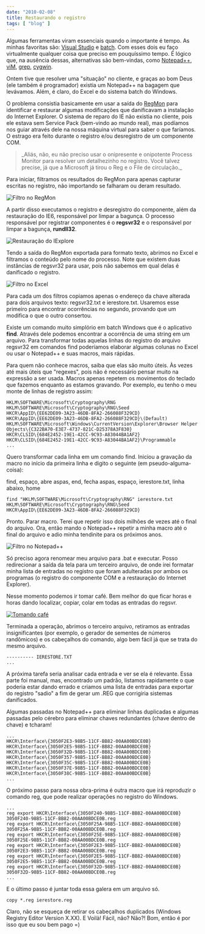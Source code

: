 ```yaml
---
date: "2010-02-08"
title: Restaurando o registro
tags: [ "blog" ]
---
```

Algumas ferramentas viram essenciais quando o importante é tempo. As minhas favoritas são: [Visual Studio](http://www.microsoft.com/exPress/) e [batch](http://www.microsoft.com/WINDOWS/). Com esses dois eu faço virtualmente qualquer coisa que preciso em pouquíssimo tempo. É lógico que, na ausência dessas, alternativas são bem-vindas, como [Notepad++](http://notepad-plus.sourceforge.net/uk/site.htm), [viM](http://www.vim.org/), [grep](http://gnuwin32.sourceforge.net/), [cygwin](http://www.cygwin.com/).

Ontem tive que resolver uma "situação" no cliente, e graças ao bom Deus (ele também é programador) existia um Notepad++ na bagagem que levávamos. Além, é claro, do Excel e do sistema batch do Windows.

O problema consistia basicamente em usar a saída do [RegMon](http://technet.microsoft.com/en-us/sysinternals/bb896652.aspx) para identificar e restaurar algumas modificações que danificavam a instalação do Internet Explorer. O sistema de reparo do IE não existia no cliente, pois ele estava sem Service Pack (bem-vindo ao mundo real), mas podíamos nos guiar através dele na nossa máquina virtual para saber o que faríamos. O estrago era feito durante o registro e/ou desregistro de um componente COM.

<blockquote>_Aliás, não, eu não preciso usar o onipresente e onipotente Process Monitor para resolver um detalhezinho no registro. Você talvez precise, já que a Microsoft já tirou o Reg e o File de circulação._</blockquote>

Para iniciar, filtramos os resultados do RegMon para apenas capturar escritas no registro, não importando se falharam ou deram resultado.

![Filtro no RegMon](/images/Fz9QRP1.png)

A partir disso executamos o registro e desregistro do componente, além da restauração do IE6, responsável por limpar a bagunça. O processo responsável por registrar componentes é o **regsvr32** e o responsável por limpar a bagunça, **rundll32**.

![Restauração do IExplore](/images/Ps7V57G.png)

Tendo a saída do RegMon exportada para formato texto, abrimos no Excel e filtramos o conteúdo pelo nome do processo. Note que existem duas instâncias de regsvr32 para usar, pois não sabemos em qual delas é danificado o registro.

![Filtro no Excel](/images/iEB0YQJ.png)

Para cada um dos filtros copiamos apenas o endereço da chave alterada para dois arquivos texto: regsvr32.txt e ierestore.txt. Usaremos esse primeiro para encontrar ocorrências no segundo, provando que um modifica o que o outro consertou.

Existe um comando muito simplório em batch Windows que é o aplicativo **find**. Através dele podemos encontrar a ocorrência de uma string em um arquivo. Para transformar todas aquelas linhas do registro do arquivo regsvr32 em comandos find poderíamos elaborar algumas colunas no Excel ou usar o Notepad++ e suas macros, mais rápidas.

Para quem não conhece macros, saiba que elas são muito úteis. Às vezes até mais úteis que "regexes", pois não é necessário pensar muito na expressão a ser usada. Macros apenas repetem os movimentos do teclado que fazemos enquanto as estamos gravando. Por exemplo, eu tenho o meu monte de linhas de registro assim:

    
    HKLM\SOFTWARE\Microsoft\Cryptography\RNG
    HKLM\SOFTWARE\Microsoft\Cryptography\RNG\Seed
    HKCR\AppID\{EE62DE09-3A23-46DB-8FA2-266088F329CD}
    HKCR\AppID\{EE62DE09-3A23-46DB-8FA2-266088F329CD}\(Default)
    HKLM\SOFTWARE\Microsoft\Windows\CurrentVersion\Explorer\Browser Helper Objects\{C322BA70-E3E7-4737-821C-D25378A3F830}
    HKCR\CLSID\{684E2452-19E1-42CC-9C93-A83044BA1AF2}
    HKCR\CLSID\{684E2452-19E1-42CC-9C93-A83044BA1AF2}\Programmable
    ...

Quero transformar cada linha em um comando find. Iniciou a gravação da macro no início da primeira linha e digito o seguinte (em pseudo-alguma-coisa):

find, espaço, abre aspas, end, fecha aspas, espaço, ierestore.txt, linha abaixo, home

    
    find "HKLM\SOFTWARE\Microsoft\Cryptography\RNG" ierestore.txt
    HKLM\SOFTWARE\Microsoft\Cryptography\RNG\Seed
    HKCR\AppID\{EE62DE09-3A23-46DB-8FA2-266088F329CD}

Pronto. Parar macro. Terei que repetir isso dois milhões de vezes até o final do arquivo. Ora, então mando o Notepad++ repetir a minha macro até o final do arquivo e adio minha tendinite para os próximos anos.

![Filtro no Notepad++](/images/XOUfV9L.png)

Só preciso agora renomear meu arquivo para .bat e executar. Posso redirecionar a saída da tela para um terceiro arquivo, de onde irei formatar minha lista de entradas no registro que foram adulteradas por ambos os programas (o registro do componente COM e a restauração do Internet Explorer).

Nesse momento podemos ir tomar café. Bem melhor do que ficar horas e horas dando localizar, copiar, colar em todas as entradas do regsvr.

[![Tomando café](/images/jBRCDmf.jpg)](/restauranto-o-registro/tomando-cafe/)

Terminada a operação, abrimos o terceiro arquivo, retiramos as entradas insignificantes (por exemplo, o gerador de sementes de números randômicos) e os cabeçalhos do comando, algo bem fácil já que se trata do mesmo arquivo.

    
    ---------- IERESTORE.TXT
    ...

A próxima tarefa seria analisar cada entrada e ver se ela é relevante. Essa parte foi manual, mas, encontrado um padrão, listamos rapidamente o que poderia estar dando errado e criamos uma lista de entradas para exportar do registro "sadio" a fim de gerar um .REG que corrigiria sistemas danificados.

Algumas passadas no Notepad++ para eliminar linhas duplicadas e algumas passadas pelo cérebro para eliminar chaves redundantes (chave dentro de chave) e tcharam!

    
    ...
    HKCR\Interface\{3050F2E3-98B5-11CF-BB82-00AA00BDCE0B}
    HKCR\Interface\{3050F2E5-98B5-11CF-BB82-00AA00BDCE0B}
    HKCR\Interface\{3050F32D-98B5-11CF-BB82-00AA00BDCE0B}
    HKCR\Interface\{3050F357-98B5-11CF-BB82-00AA00BDCE0B}
    HKCR\Interface\{3050F35C-98B5-11CF-BB82-00AA00BDCE0B}
    HKCR\Interface\{3050F37E-98B5-11CF-BB82-00AA00BDCE0B}
    HKCR\Interface\{3050F38C-98B5-11CF-BB82-00AA00BDCE0B}
    ...

O próximo passo para nossa obra-prima é outra macro que irá reproduzir o comando reg, que pode realizar operações no registro do Windows.

    
    ...
    reg export HKCR\Interface\{3050F240-98B5-11CF-BB82-00AA00BDCE0B} 3050F240-98B5-11CF-BB82-00AA00BDCE0B.reg
    reg export HKCR\Interface\{3050F25A-98B5-11CF-BB82-00AA00BDCE0B} 3050F25A-98B5-11CF-BB82-00AA00BDCE0B.reg
    reg export HKCR\Interface\{3050F25E-98B5-11CF-BB82-00AA00BDCE0B} 3050F25E-98B5-11CF-BB82-00AA00BDCE0B.reg
    reg export HKCR\Interface\{3050F2E3-98B5-11CF-BB82-00AA00BDCE0B} 3050F2E3-98B5-11CF-BB82-00AA00BDCE0B.reg
    reg export HKCR\Interface\{3050F2E5-98B5-11CF-BB82-00AA00BDCE0B} 3050F2E5-98B5-11CF-BB82-00AA00BDCE0B.reg
    reg export HKCR\Interface\{3050F32D-98B5-11CF-BB82-00AA00BDCE0B} 3050F32D-98B5-11CF-BB82-00AA00BDCE0B.reg
    ...

E o último passo é juntar toda essa galera em um arquivo só.

    
    copy *.reg ierestore.reg

Claro, não se esqueça de retirar os cabeçalhos duplicados (Windows Registry Editor Version X.XX). E Voilà! Fácil, não? Não?! Bom, então é por isso que eu sou bem pago =)
